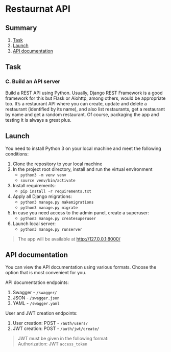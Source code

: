 # Restaurnat API

## Summary
1. [Task](#task)
2. [Launch](#launch)
3. [API documentation](#api_documentation)

## <a name='task'>Task</a>

### C. Build an API server

Build a REST API using Python. Usually, Django REST Framework is a good framework for this
but Flask or Aiohttp, among others, would be appropriate too. It’s a restaurant API where you
can create, update and delete a restaurant (identified by its name), and also list restaurants, get
a restaurant by name and get a random restaurant. Of course, packaging the app and testing it
is always a great plus.

## <a name='launch'>Launch</a>
You need to install Python 3 on your local machine and meet the following conditions:
1. Clone the repository to your local machine
2. In the project root directory, install and run the virtual environment
    - `python3 -m venv venv`
    - `source venv/bin/activate`
4. Install requirements:
    - `pip install -r requirements.txt`
5. Apply all Django migrations:
    - `python3 manage.py makemigrations`
    - `python3 manage.py migrate`
6. In case you need access to the admin panel, create a superuser:
    - `python3 manage.py createsuperuser`
7. Launch local server:
    - `python3 manage.py runserver`

> The app will be available at http://127.0.0.1:8000/

## <a name='api_documentation'>API documentation</a>
You can view the API documentation using various formats. Choose the option that is most convenient for you.

API documentation endpoints:
1. Swagger - `/swagger/`
2. JSON - `/swagger.json`
3. YAML - `/swagger.yaml`

User and JWT creation endpoints:
1. User creation: POST - `/auth​/users​/`
2. JWT creation: POST - `​/auth​/jwt​/create​/`

> JWT must be given in the following format:  
> Authorization: JWT `access_token`
